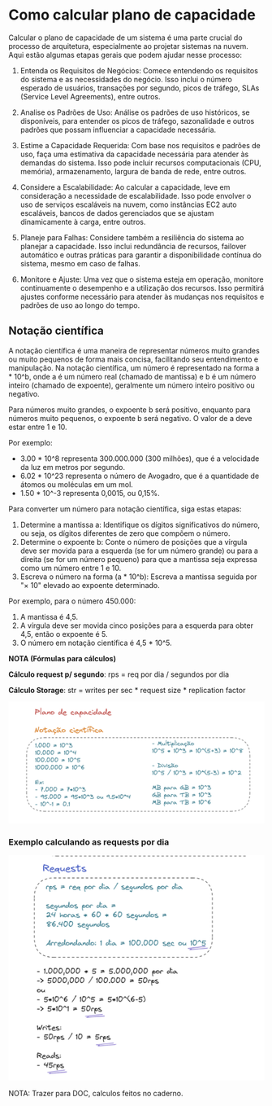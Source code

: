 # Como calcular plano de capacidade

Calcular o plano de capacidade de um sistema é uma parte crucial do processo de arquitetura, especialmente ao projetar sistemas na nuvem. Aqui estão algumas etapas gerais que podem ajudar nesse processo:

1. Entenda os Requisitos de Negócios: Comece entendendo os requisitos do sistema e as necessidades do negócio. Isso inclui o número esperado de usuários, transações por segundo, picos de tráfego, SLAs (Service Level Agreements), entre outros.

2. Analise os Padrões de Uso: Análise os padrões de uso históricos, se disponíveis, para entender os picos de tráfego, sazonalidade e outros padrões que possam influenciar a capacidade necessária.

3. Estime a Capacidade Requerida: Com base nos requisitos e padrões de uso, faça uma estimativa da capacidade necessária para atender às demandas do sistema. Isso pode incluir recursos computacionais (CPU, memória), armazenamento, largura de banda de rede, entre outros.

4. Considere a Escalabilidade: Ao calcular a capacidade, leve em consideração a necessidade de escalabilidade. Isso pode envolver o uso de serviços escaláveis na nuvem, como instâncias EC2 auto escaláveis, bancos de dados gerenciados que se ajustam dinamicamente à carga, entre outros.

5. Planeje para Falhas: Considere também a resiliência do sistema ao planejar a capacidade. Isso inclui redundância de recursos, failover automático e outras práticas para garantir a disponibilidade contínua do sistema, mesmo em caso de falhas.

6. Monitore e Ajuste: Uma vez que o sistema esteja em operação, monitore continuamente o desempenho e a utilização dos recursos. Isso permitirá ajustes conforme necessário para atender às mudanças nos requisitos e padrões de uso ao longo do tempo.

## Notação científica

A notação científica é uma maneira de representar números muito grandes ou muito pequenos de forma mais concisa, facilitando seu entendimento e manipulação. Na notação científica, um número é representado na forma a * 10^b, onde a é um número real (chamado de mantissa) e b é um número inteiro (chamado de expoente), geralmente um número inteiro positivo ou negativo.

Para números muito grandes, o expoente b será positivo, enquanto para números muito pequenos, o expoente b será negativo. O valor de a deve estar entre 1 e 10.

Por exemplo:

- 3.00 * 10^8 representa 300.000.000 (300 milhões), que é a velocidade da luz em metros por segundo.
- 6.02 * 10^23 representa o número de Avogadro, que é a quantidade de átomos ou moléculas em um mol.
- 1.50 * 10^-3 representa 0,0015, ou 0,15%.

Para converter um número para notação científica, siga estas etapas:

1. Determine a mantissa a: Identifique os dígitos significativos do número, ou seja, os dígitos diferentes de zero que compõem o número.
2. Determine o expoente b: Conte o número de posições que a vírgula deve ser movida para a esquerda (se for um número grande) ou para a direita (se for um número pequeno) para que a mantissa seja expressa como um número entre 1 e 10.
3. Escreva o número na forma (a * 10^b): Escreva a mantissa seguida por "× 10" elevado ao expoente determinado.

Por exemplo, para o número 450.000:

1. A mantissa é 4,5.
2. A vírgula deve ser movida cinco posições para a esquerda para obter 4,5, então o expoente é 5.
3. O número em notação científica é 4,5 * 10^5.


**NOTA (Fórmulas para cálculos)**

**Cálculo request p/ segundo**: rps = req por dia / segundos por dia

**Cálculo Storage**: str = writes per sec * request size * replication factor

![Ecossistema enterprise](../assets/capacity_plan.png)

### Exemplo calculando as requests por dia

![Ecossistema enterprise](../assets/capacity_plan_exemplo.png)

NOTA: Trazer para DOC, calculos feitos no caderno.
